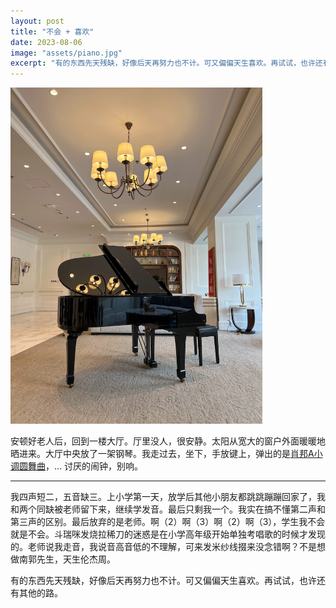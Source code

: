 ```yaml
---
layout: post
title: "不会 + 喜欢"
date: 2023-08-06
image: "assets/piano.jpg"
excerpt: "有的东西先天残缺，好像后天再努力也不计。可又偏偏天生喜欢。再试试，也许还有其他的路。"
---
```


<img src="/assets/piano.jpg" width="80%" />

安顿好老人后，回到一楼大厅。厅里没人，很安静。太阳从宽大的窗户外面暖暖地晒进来。大厅中央放了一架钢琴。我走过去，坐下，手放键上，弹出的是[肖邦A小调圆舞曲](https://www.youtube.com/watch?v=kKLDMYUPeMs)，… 讨厌的闹钟，别响。

----

我四声短二，五音缺三。上小学第一天，放学后其他小朋友都跳跳蹦蹦回家了，我和两个同缺被老师留下来，继续学发音。最后只剩我一个。我实在搞不懂第二声和第三声的区别。最后放弃的是老师。啊（2）啊（3）啊（2）啊（3），学生我不会就是不会。斗瑞咪发烧拉稀刀的迷惑是在小学高年级开始单独考唱歌的时候才发现的。老师说我走音，我说音高音低的不理解，可来发米纱线掇来没念错啊？不是想做南郭先生，天生伦杰周。

有的东西先天残缺，好像后天再努力也不计。可又偏偏天生喜欢。再试试，也许还有其他的路。
